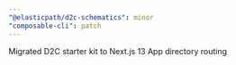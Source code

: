 ```yaml
---
"@elasticpath/d2c-schematics": minor
"composable-cli": patch
---
```


Migrated D2C starter kit to Next.js 13 App directory routing
